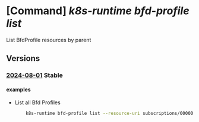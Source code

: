 # [Command] _k8s-runtime bfd-profile list_

List BfdProfile resources by parent

## Versions

### [2024-08-01](/Resources/mgmt-plane/L3tyZXNvdXJjZXVyaX0vcHJvdmlkZXJzL21pY3Jvc29mdC5rdWJlcm5ldGVzcnVudGltZS9iZmRwcm9maWxlcw==/2024-08-01.xml) **Stable**

<!-- mgmt-plane /{resourceuri}/providers/microsoft.kubernetesruntime/bfdprofiles 2024-08-01 -->

#### examples

- List all Bfd Profiles
    ```bash
        k8s-runtime bfd-profile list --resource-uri subscriptions/00000000-1111-2222-3333-444444444444/resourceGroups/example/providers/Microsoft.Kubernetes/connectedClusters/cluster1
    ```
